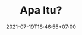 ---
title: Apa Itu?
date: 2021-07-19T18:46:55+07:00
description: "Menjelaskan Secara detail apa itu hal yang akan dibahas. beserta contoh bila diperlukan."
keyword: [blog, definisi, apa itu]
tags: [blog, apa itu]
contentType: list
---